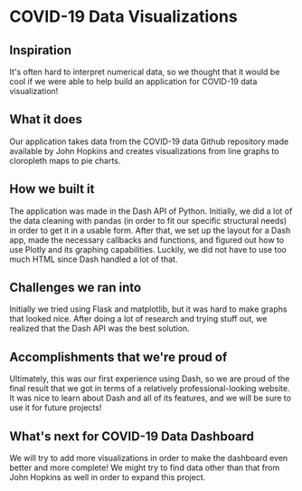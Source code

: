 # COVID-19 Data Visualizations

## Inspiration

It's often hard to interpret numerical data, so we thought that it would be cool if we were able to help build an application for COVID-19 data visualization!

## What it does

Our application takes data from the COVID-19 data Github repository made available by John Hopkins and creates visualizations from line graphs to cloropleth maps to pie charts.

## How we built it

The application was made in the Dash API of Python. Initially, we did a lot of the data cleaning with pandas (in order to fit our specific structural needs) in order to get it in a usable form. After that, we set up the layout for a Dash app, made the necessary callbacks and functions, and figured out how to use Plotly and its graphing capabilities. Luckily, we did not have to use too much HTML since Dash handled a lot of that.

## Challenges we ran into

Initially we tried using Flask and matplotlib, but it was hard to make graphs that looked nice. After doing a lot of research and trying stuff out, we realized that the Dash API was the best solution.

## Accomplishments that we're proud of

Ultimately, this was our first experience using Dash, so we are proud of the final result that we got in terms of a relatively professional-looking website. It was nice to learn about Dash and all of its features, and we will be sure to use it for future projects!

## What's next for COVID-19 Data Dashboard

We will try to add more visualizations in order to make the dashboard even better and more complete! We might try to find data other than that from John Hopkins as well in order to expand this project.
